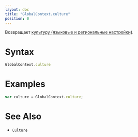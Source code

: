 ```yaml
---
layout: doc
title: "GlobalContext.culture"
position: 0
---
```


Возвращает [культуру (языковые и региональные настройки)](../../Culture/).

# Syntax

```js
GlobalContext.culture
```

# Examples

```js
var culture = GlobalContext.culture;
```

# See Also

* [`Culture`](../../Culture/)
